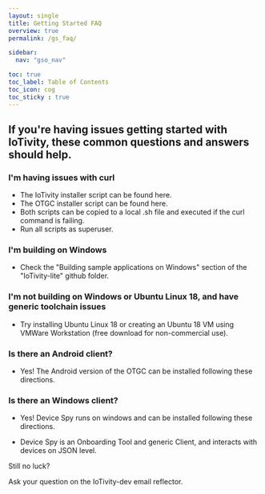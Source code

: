 ```yaml
---
layout: single
title: Getting Started FAQ
overview: true
permalink: /gs_faq/

sidebar:
  nav: "gso_nav"

toc: true
toc_label: Table of Contents
toc_icon: cog
toc_sticky : true
---
```


## If you're having issues getting started with IoTivity, these common questions and answers should help.

### I'm having issues with curl

* The IoTivity installer script can be found here.
* The OTGC installer script can be found here.
* Both scripts can be copied to a local .sh file and executed if the curl command is failing.
* Run all scripts as superuser.

### I'm building on Windows

* Check the "Building sample applications on Windows" section of the "IoTivity-lite" github folder.

### I'm not building on Windows or Ubuntu Linux 18, and have generic toolchain issues

* Try installing Ubuntu Linux 18 or creating an Ubuntu 18 VM using VMWare Workstation (free download for non-commercial use).

### Is there an Android client?

* Yes! The Android version of the OTGC can be installed following these directions.

### Is there an Windows client?

* Yes! Device Spy runs on windows and can be installed following these directions.

* Device Spy is an Onboarding Tool and generic Client, and interacts with devices on JSON level.

Still no luck?

Ask your question on the IoTivity-dev email reflector.
